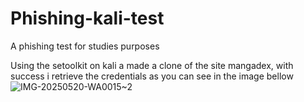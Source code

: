 # Phishing-kali-test
A phishing test for studies purposes

Using the setoolkit on kali a made a clone of the site mangadex, with success i retrieve the credentials as you can see in the image bellow
![IMG-20250520-WA0015~2](https://github.com/user-attachments/assets/b78459fe-d821-4c96-ba65-e8002efde088)



